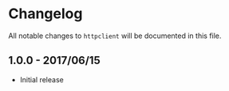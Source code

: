 # Changelog

All notable changes to `httpclient` will be documented in this file.

## 1.0.0 - 2017/06/15

- Initial release
